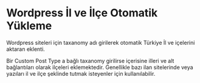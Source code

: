 # Wordpress İl ve İlçe Otomatik Yükleme
Wordpress siteleri için taxanomy adı girilerek otomatik Türkiye İl ve içelerini aktaran eklenti. 

Bir Custom Post Type a bağlı taxanomy girilirse içerisine illeri ve alt bağlantıları olarak ilçeleri eklemektedir.
Genellikle bazı ilan sitelerinde veya yazıları il ve ilçe şeklinde tutmak isteyenler için kullanılabilir. 
